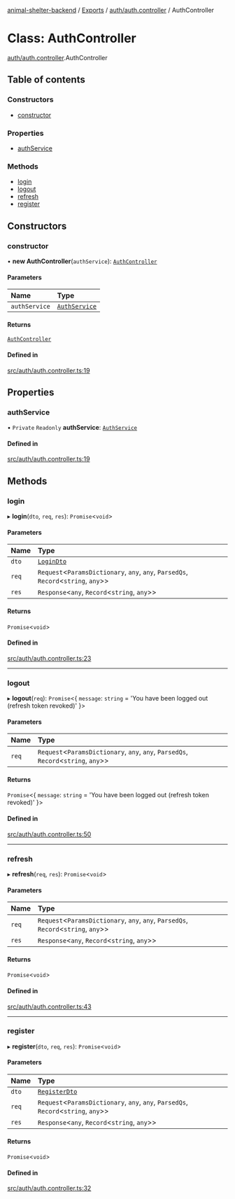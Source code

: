 [animal-shelter-backend](../README.md) / [Exports](../modules.md) / [auth/auth.controller](../modules/auth_auth_controller.md) / AuthController

# Class: AuthController

[auth/auth.controller](../modules/auth_auth_controller.md).AuthController

## Table of contents

### Constructors

- [constructor](auth_auth_controller.AuthController.md#constructor)

### Properties

- [authService](auth_auth_controller.AuthController.md#authservice)

### Methods

- [login](auth_auth_controller.AuthController.md#login)
- [logout](auth_auth_controller.AuthController.md#logout)
- [refresh](auth_auth_controller.AuthController.md#refresh)
- [register](auth_auth_controller.AuthController.md#register)

## Constructors

### constructor

• **new AuthController**(`authService`): [`AuthController`](auth_auth_controller.AuthController.md)

#### Parameters

| Name | Type |
| :------ | :------ |
| `authService` | [`AuthService`](auth_auth_service.AuthService.md) |

#### Returns

[`AuthController`](auth_auth_controller.AuthController.md)

#### Defined in

[src/auth/auth.controller.ts:19](https://github.com/B4LiN7/animal-shelter-backend/blob/5a6ce9f/src/auth/auth.controller.ts#L19)

## Properties

### authService

• `Private` `Readonly` **authService**: [`AuthService`](auth_auth_service.AuthService.md)

#### Defined in

[src/auth/auth.controller.ts:19](https://github.com/B4LiN7/animal-shelter-backend/blob/5a6ce9f/src/auth/auth.controller.ts#L19)

## Methods

### login

▸ **login**(`dto`, `req`, `res`): `Promise`\<`void`\>

#### Parameters

| Name | Type |
| :------ | :------ |
| `dto` | [`LoginDto`](auth_dto_login_dto.LoginDto.md) |
| `req` | `Request`\<`ParamsDictionary`, `any`, `any`, `ParsedQs`, `Record`\<`string`, `any`\>\> |
| `res` | `Response`\<`any`, `Record`\<`string`, `any`\>\> |

#### Returns

`Promise`\<`void`\>

#### Defined in

[src/auth/auth.controller.ts:23](https://github.com/B4LiN7/animal-shelter-backend/blob/5a6ce9f/src/auth/auth.controller.ts#L23)

___

### logout

▸ **logout**(`req`): `Promise`\<\{ `message`: `string` = 'You have been logged out (refresh token revoked)' }\>

#### Parameters

| Name | Type |
| :------ | :------ |
| `req` | `Request`\<`ParamsDictionary`, `any`, `any`, `ParsedQs`, `Record`\<`string`, `any`\>\> |

#### Returns

`Promise`\<\{ `message`: `string` = 'You have been logged out (refresh token revoked)' }\>

#### Defined in

[src/auth/auth.controller.ts:50](https://github.com/B4LiN7/animal-shelter-backend/blob/5a6ce9f/src/auth/auth.controller.ts#L50)

___

### refresh

▸ **refresh**(`req`, `res`): `Promise`\<`void`\>

#### Parameters

| Name | Type |
| :------ | :------ |
| `req` | `Request`\<`ParamsDictionary`, `any`, `any`, `ParsedQs`, `Record`\<`string`, `any`\>\> |
| `res` | `Response`\<`any`, `Record`\<`string`, `any`\>\> |

#### Returns

`Promise`\<`void`\>

#### Defined in

[src/auth/auth.controller.ts:43](https://github.com/B4LiN7/animal-shelter-backend/blob/5a6ce9f/src/auth/auth.controller.ts#L43)

___

### register

▸ **register**(`dto`, `req`, `res`): `Promise`\<`void`\>

#### Parameters

| Name | Type |
| :------ | :------ |
| `dto` | [`RegisterDto`](auth_dto_register_dto.RegisterDto.md) |
| `req` | `Request`\<`ParamsDictionary`, `any`, `any`, `ParsedQs`, `Record`\<`string`, `any`\>\> |
| `res` | `Response`\<`any`, `Record`\<`string`, `any`\>\> |

#### Returns

`Promise`\<`void`\>

#### Defined in

[src/auth/auth.controller.ts:32](https://github.com/B4LiN7/animal-shelter-backend/blob/5a6ce9f/src/auth/auth.controller.ts#L32)
